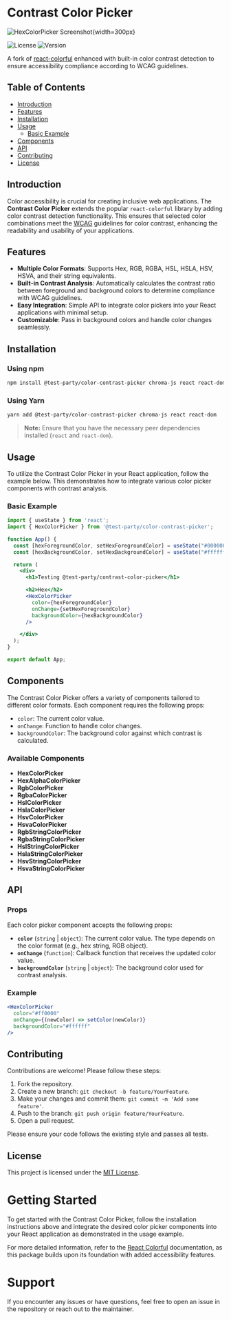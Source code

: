 # Contrast Color Picker

![HexColorPicker Screenshot](./demo/src/assets/hex-color-picker.png){width=300px}

![License](https://img.shields.io/badge/license-MIT-blue.svg)
![Version](https://img.shields.io/badge/version-0.0.1-green.svg)

A fork of [react-colorful](https://github.com/omgovich/react-colorful) enhanced with built-in color contrast detection to ensure accessibility compliance according to WCAG guidelines.

## Table of Contents

- [Introduction](#introduction)
- [Features](#features)
- [Installation](#installation)
- [Usage](#usage)
  - [Basic Example](#basic-example)
- [Components](#components)
- [API](#api)
- [Contributing](#contributing)
- [License](#license)

## Introduction

Color accessibility is crucial for creating inclusive web applications. The **Contrast Color Picker** extends the popular `react-colorful` library by adding color contrast detection functionality. This ensures that selected color combinations meet the [WCAG](https://www.w3.org/WAI/standards-guidelines/wcag/) guidelines for color contrast, enhancing the readability and usability of your applications.

## Features

- **Multiple Color Formats**: Supports Hex, RGB, RGBA, HSL, HSLA, HSV, HSVA, and their string equivalents.
- **Built-in Contrast Analysis**: Automatically calculates the contrast ratio between foreground and background colors to determine compliance with WCAG guidelines.
- **Easy Integration**: Simple API to integrate color pickers into your React applications with minimal setup.
- **Customizable**: Pass in background colors and handle color changes seamlessly.

## Installation

### Using npm

```bash
npm install @test-party/color-contrast-picker chroma-js react react-dom
```

### Using Yarn

```bash
yarn add @test-party/color-contrast-picker chroma-js react react-dom
```

> **Note:** Ensure that you have the necessary peer dependencies installed (`react` and `react-dom`).

## Usage

To utilize the Contrast Color Picker in your React application, follow the example below. This demonstrates how to integrate various color picker components with contrast analysis.

### Basic Example

```jsx
import { useState } from 'react';
import { HexColorPicker } from '@test-party/color-contrast-picker';

function App() {
  const [hexForegroundColor, setHexForegroundColor] = useState("#000000");
  const [hexBackgroundColor, setHexBackgroundColor] = useState("#ffffff");

  return (
    <div>
      <h1>Testing @test-party/contrast-color-picker</h1>

      <h2>Hex</h2>
      <HexColorPicker 
        color={hexForegroundColor} 
        onChange={setHexForegroundColor} 
        backgroundColor={hexBackgroundColor}
      />

    </div>
  );
}

export default App;
```

## Components

The Contrast Color Picker offers a variety of components tailored to different color formats. Each component requires the following props:

- `color`: The current color value.
- `onChange`: Function to handle color changes.
- `backgroundColor`: The background color against which contrast is calculated.

### Available Components

- **HexColorPicker**
- **HexAlphaColorPicker**
- **RgbColorPicker**
- **RgbaColorPicker**
- **HslColorPicker**
- **HslaColorPicker**
- **HsvColorPicker**
- **HsvaColorPicker**
- **RgbStringColorPicker**
- **RgbaStringColorPicker**
- **HslStringColorPicker**
- **HslaStringColorPicker**
- **HsvStringColorPicker**
- **HsvaStringColorPicker**

## API

### Props

Each color picker component accepts the following props:

- **`color`** (`string` | `object`): The current color value. The type depends on the color format (e.g., hex string, RGB object).
- **`onChange`** (`function`): Callback function that receives the updated color value.
- **`backgroundColor`** (`string` | `object`): The background color used for contrast analysis.

### Example

```jsx
<HexColorPicker 
  color="#ff0000" 
  onChange={(newColor) => setColor(newColor)} 
  backgroundColor="#ffffff"
/>
```

## Contributing

Contributions are welcome! Please follow these steps:

1. Fork the repository.
2. Create a new branch: `git checkout -b feature/YourFeature`.
3. Make your changes and commit them: `git commit -m 'Add some feature'`.
4. Push to the branch: `git push origin feature/YourFeature`.
5. Open a pull request.

Please ensure your code follows the existing style and passes all tests.

## License

This project is licensed under the [MIT License](LICENSE).

# Getting Started

To get started with the Contrast Color Picker, follow the installation instructions above and integrate the desired color picker components into your React application as demonstrated in the usage example.

For more detailed information, refer to the [React Colorful](https://github.com/omgovich/react-colorful) documentation, as this package builds upon its foundation with added accessibility features.

# Support

If you encounter any issues or have questions, feel free to open an issue in the repository or reach out to the maintainer.
